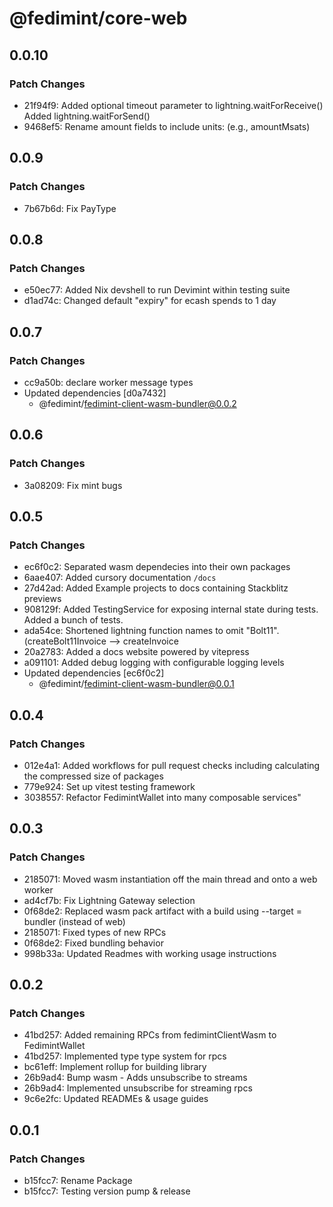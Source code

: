 # @fedimint/core-web

## 0.0.10

### Patch Changes

- 21f94f9: Added optional timeout parameter to lightning.waitForReceive()
  Added lightning.waitForSend()
- 9468ef5: Rename amount fields to include units: (e.g., amountMsats)

## 0.0.9

### Patch Changes

- 7b67b6d: Fix PayType

## 0.0.8

### Patch Changes

- e50ec77: Added Nix devshell to run Devimint within testing suite
- d1ad74c: Changed default "expiry" for ecash spends to 1 day

## 0.0.7

### Patch Changes

- cc9a50b: declare worker message types
- Updated dependencies [d0a7432]
  - @fedimint/fedimint-client-wasm-bundler@0.0.2

## 0.0.6

### Patch Changes

- 3a08209: Fix mint bugs

## 0.0.5

### Patch Changes

- ec6f0c2: Separated wasm dependecies into their own packages
- 6aae407: Added cursory documentation `/docs`
- 27d42ad: Added Example projects to docs containing Stackblitz previews
- 908129f: Added TestingService for exposing internal state during tests. Added a bunch of tests.
- ada54ce: Shortened lightning function names to omit "Bolt11". (createBolt11Invoice --> createInvoice
- 20a2783: Added a docs website powered by vitepress
- a091101: Added debug logging with configurable logging levels
- Updated dependencies [ec6f0c2]
  - @fedimint/fedimint-client-wasm-bundler@0.0.1

## 0.0.4

### Patch Changes

- 012e4a1: Added workflows for pull request checks including calculating the compressed size of packages
- 779e924: Set up vitest testing framework
- 3038557: Refactor FedimintWallet into many composable services"

## 0.0.3

### Patch Changes

- 2185071: Moved wasm instantiation off the main thread and onto a web worker
- ad4cf7b: Fix Lightning Gateway selection
- 0f68de2: Replaced wasm pack artifact with a build using --target = bundler (instead of web)
- 2185071: Fixed types of new RPCs
- 0f68de2: Fixed bundling behavior
- 998b33a: Updated Readmes with working usage instructions

## 0.0.2

### Patch Changes

- 41bd257: Added remaining RPCs from fedimintClientWasm to FedimintWallet
- 41bd257: Implemented type type system for rpcs
- bc61eff: Implement rollup for building library
- 26b9ad4: Bump wasm - Adds unsubscribe to streams
- 26b9ad4: Implemented unsubscribe for streaming rpcs
- 9c6e2fc: Updated READMEs & usage guides

## 0.0.1

### Patch Changes

- b15fcc7: Rename Package
- b15fcc7: Testing version pump & release
